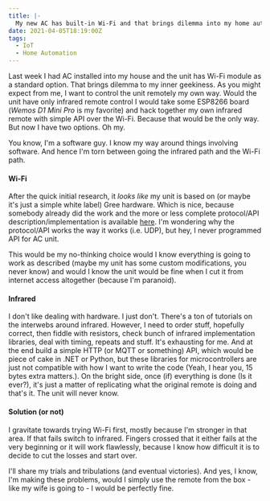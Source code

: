 ```yaml
---
title: |-
  My new AC has built-in Wi-Fi and that brings dilemma into my home automation hacking
date: 2021-04-05T18:19:00Z
tags:
  - IoT
  - Home Automation
---
```

Last week I had AC installed into my house and the unit has Wi-Fi module as a standard option. That brings dilemma to my inner geekiness. As you might expect from me, I want to control the unit remotely my own way. Would the unit have only infrared remote control I would take some ESP8266 board (_Wemos D1 Mini Pro_ is my favorite) and hack together my own infrared remote with simple API over the Wi-Fi. Because that would be the only way. But now I have two options. Oh my.

<!-- excerpt -->

You know, I'm a software guy. I know my way around things involving software. And hence I'm torn between going the infrared path and the Wi-Fi path. 

#### Wi-Fi

After the quick initial research, it _looks like_ my unit is based on (or maybe it's just a simple white label) Gree hardware. Which is nice, because somebody already did the work and the more or less complete protocol/API description/implementation is available [here][1]. I'm wondering why the protocol/API works the way it works (i.e. UDP), but hey, I never programmed API for AC unit.

This would be my no-thinking choice would I know everything is going to work as described (maybe my unit has some custom modifications, you never know) and would I know the unit would be fine when I cut it from internet access altogether (because I'm paranoid).

#### Infrared

I don't like dealing with hardware. I just don't. There's a ton of tutorials on the interwebs around infrared. However, I need to order stuff, hopefully correct, then fiddle with resistors, check bunch of infrared implementation libraries, deal with timing, repeats and stuff. It's exhausting for me. And at the end build a simple HTTP (or MQTT or something) API, which would be piece of cake in .NET or Python, but these libraries for microcontrollers are just not compatible with how I want to write the code (Yeah, I hear you, 15 bytes extra matters.). On the bright side, once (if) everything is done (Is it ever?), it's just a matter of replicating what the original remote is doing and that's it. The unit will never know.

#### Solution (or not)

I gravitate towards trying Wi-Fi first, mostly because I'm stronger in that area. If that fails switch to infrared. Fingers crossed that it either fails at the very beginning or it will work flawlessly, because I know how difficult it is to decide to cut the losses and start over.

I'll share my trials and tribulations (and eventual victories). And yes, I know, I'm making these problems, would I simply use the remote from the box - like my wife is going to - I would be perfectly fine.

[1]: https://github.com/tomikaa87/gree-remote